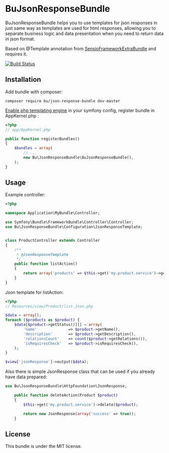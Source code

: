 BuJsonResponseBundle
=============
BuJsonResponseBundle helps you to use templates for json responses in
just same way as templates are used for html responses, allowing you to separate
business logic and data presentation when you need to return data in json format.

Based on @Template annotation from [SensioFrameworkExtraBundle](http://symfony.com/doc/current/bundles/SensioFrameworkExtraBundle/index.html)
and requires it.

[![Build Status](https://secure.travis-ci.org/Fludimir/JsonResponseBundle.png?branch=master)](http://travis-ci.org/Fludimir/JsonResponseBundle)

Installation
-------------
Add bundle with composer: 

`composer require bu/json-response-bundle dev-master`

[Enable php templating engine](http://symfony.com/doc/current/cookbook/templating/PHP.html)
in your symfony config, register bundle in AppKernel.php :
``` php
<?php
// app/AppKernel.php

public function registerBundles()
{
    $bundles = array(
        // ...
        new Bu\JsonResponseBundle\BuJsonResponseBundle(),
    );
}
```

Usage
-------------
Example controller:
``` php
<?php

namespace Application\MyBundle\Controller;

use Symfony\Bundle\FrameworkBundle\Controller\Controller;
use Bu\JsonResponseBundle\Configuration\JsonResponseTemplate;


class ProductController extends Controller
{
    /**
     * @JsonResponseTemplate
     */
    public function listAction()
    {
        return array('products' => $this->get('my.product.service')->getAllProducts());
    }
}
```
Json template for listAction:
``` php
<?php
// Resources/view/Product/list.json.php

$data = array();
foreach ($products as $product) {
    $data[$product->getStatus()][] = array(
        'name'              => $product->getName(),
        'description'       => $product->getDescription(),
        'relationsCount'    => count($product->getRelations()),
        'isRequiresCheck'   => $product->isRequiresCheck(),
    );
}

$view['jsonResponse']->output($data);
```

Also there is simple JsonResponse class that can be used if you already have data prepared:
``` php
use Bu\JsonResponseBundle\HttpFoundation\JsonResponse;

    public function deleteAction(Product $product)
    {
        $this->get('my.product.service')->delete($product);

        return new JsonResponse(array('success' => true));
    }
```

License
-------
This bundle is under the MIT license.
